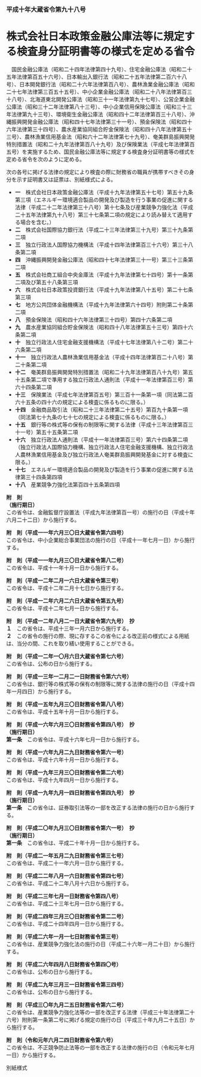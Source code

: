 ### 平成十年大蔵省令第九十八号  
# 株式会社日本政策金融公庫法等に規定する検査身分証明書等の様式を定める省令  
　国民金融公庫法（昭和二十四年法律第四十九号）、住宅金融公庫法（昭和二十五年法律第百五十六号）、日本輸出入銀行法（昭和二十五年法律第二百六十八号）、日本開発銀行法（昭和二十六年法律第百八号）、農林漁業金融公庫法（昭和二十七年法律第三百五十五号）、中小企業金融公庫法（昭和二十八年法律第百三十八号）、北海道東北開発公庫法（昭和三十一年法律第九十七号）、公営企業金融公庫法（昭和三十二年法律第八十三号）、中小企業信用保険公庫法（昭和三十三年法律第九十三号）、環境衛生金融公庫法（昭和四十二年法律第百三十八号）、沖縄振興開発金融公庫法（昭和四十七年法律第三十一号）、預金保険法（昭和四十六年法律第三十四号）、農水産業協同組合貯金保険法（昭和四十八年法律第五十三号）、農林漁業信用基金法（昭和六十二年法律第七十九号）、奄美群島振興開発特別措置法（昭和二十九年法律第百八十九号）及び保険業法（平成七年法律第百五号）を実施するため、国民金融公庫法等に規定する検査身分証明書等の様式を定める省令を次のように定める。  
  
次の各号に掲げる法律の規定により検査の際に財務省の職員が携帯すべきその身分を示す証明書又は証票は、別紙様式による。  
* **一**　株式会社日本政策金融公庫法（平成十九年法律第五十七号）第五十九条第三項（エネルギー環境適合製品の開発及び製造を行う事業の促進に関する法律（平成二十二年法律第三十八号）第十七条及び産業競争力強化法（平成二十五年法律第九十八号）第三十七条第二項の規定により読み替えて適用する場合を含む。）  
* **二**　株式会社国際協力銀行法（平成二十三年法律第三十九号）第三十九条第二項  
* **三**　独立行政法人国際協力機構法（平成十四年法律第百三十六号）第三十八条第二項  
* **四**　沖縄振興開発金融公庫法（昭和四十七年法律第三十一号）第三十三条第二項  
* **五**　株式会社商工組合中央金庫法（平成十九年法律第七十四号）第十一条第二項及び第五十八条第三項  
* **六**　株式会社日本政策投資銀行法（平成十九年法律第八十五号）第二十七条第三項  
* **七**　地方公共団体金融機構法（平成十九年法律第六十四号）附則第二十条第二項  
* **八**　預金保険法（昭和四十六年法律第三十四号）第四十六条第二項  
* **九**　農水産業協同組合貯金保険法（昭和四十八年法律第五十三号）第四十六条第二項  
* **十**　独立行政法人住宅金融支援機構法（平成十七年法律第八十二号）第二十六条第二項  
* **十一**　独立行政法人農林漁業信用基金法（平成十四年法律第百二十八号）第二十条第二項  
* **十二**　奄美群島振興開発特別措置法（昭和二十九年法律第百八十九号）第五十五条第二項で準用する独立行政法人通則法（平成十一年法律第百三号）第六十四条第二項  
* **十三**　保険業法（平成七年法律第百五号）第三百十一条第一項（同法第二百六十五条の四十六の規定による検査に係るものに限る。）  
* **十四**　金融商品取引法（昭和二十三年法律第二十五号）第百九十条第一項（同法第七十九条の七十七の規定による検査に係るものに限る。）  
* **十五**　銀行等の株式等の保有の制限等に関する法律（平成十三年法律第百三十一号）第五十五条第二項  
* **十六**　独立行政法人通則法（平成十一年法律第百三号）第六十四条第二項（独立行政法人国際協力機構、独立行政法人住宅金融支援機構、独立行政法人農林漁業信用基金及び独立行政法人奄美群島振興開発基金に対する検査に限る。）  
* **十七**　エネルギー環境適合製品の開発及び製造を行う事業の促進に関する法律第三十四条第四項  
* **十八**　産業競争力強化法第百四十五条第四項  
  
**附　則**  
**（施行期日）**  
この省令は、金融監督庁設置法（平成九年法律第百一号）の施行の日（平成十年六月二十二日）から施行する。  
  
**附　則（平成一一年六月三〇日大蔵省令第六四号）**  
この省令は、中小企業総合事業団法の施行の日（平成十一年七月一日）から施行する。  
  
**附　則（平成一一年九月三〇日大蔵省令第八二号）**  
この省令は、平成十一年十月一日から施行する。  
  
**附　則（平成一二年二月一六日大蔵省令第三号）**  
この省令は、平成十二年二月十七日から施行する。  
  
**附　則（平成一二年六月二六日大蔵省令第五九号）**  
この省令は、平成十二年七月一日から施行する。  
  
**附　則（平成一二年八月二一日大蔵省令第六九号）　抄**  
**１**　この省令は、平成十三年一月六日から施行する。  
**２**　この省令の施行の際、現に存するこの省令による改正前の様式による用紙は、当分の間、これを取り繕い使用することができる。  
  
**附　則（平成一二年一〇月六日大蔵省令第七六号）**  
この省令は、公布の日から施行する。  
  
**附　則（平成一三年一二月二一日財務省令第六六号）**  
この省令は、銀行等の株式等の保有の制限等に関する法律の施行の日（平成十四年一月四日）から施行する。  
  
**附　則（平成一五年九月三〇日財務省令第八八号）**  
この省令は、平成十五年十月一日から施行する。  
  
**附　則（平成一六年六月三〇日財務省令第四八号）　抄**  
**（施行期日）**  
**第一条**　この省令は、平成十六年七月一日から施行する。  
  
**附　則（平成一六年九月二九日財務省令第六一号）**  
この省令は、平成十六年十月一日から施行する。  
  
**附　則（平成一九年三月三〇日財務省令第二六号）**  
この省令は、平成十九年四月一日から施行する。  
  
**附　則（平成一九年九月一四日財務省令第四九号）　抄**  
**（施行期日）**  
**第一条**　この省令は、証券取引法等の一部を改正する法律の施行の日から施行する。  
  
**附　則（平成二〇年九月三〇日財務省令第六一号）　抄**  
**（施行期日）**  
**第一条**　この省令は、平成二十年十月一日から施行する。  
  
**附　則（平成二一年五月二九日財務省令第三七号）**  
この省令は、平成二十一年六月一日から施行する。  
  
**附　則（平成二二年八月一六日財務省令第四七号）**  
この省令は、平成二十二年八月十六日から施行する。  
  
**附　則（平成二三年七月一日財務省令第四八号）**  
この省令は、平成二十三年七月一日から施行する。  
  
**附　則（平成二四年三月三〇日財務省令第二二号）**  
この省令は、平成二十四年四月一日から施行する。  
  
**附　則（平成二六年一月一七日財務省令第三号）**  
この省令は、産業競争力強化法の施行の日（平成二十六年一月二十日）から施行する。  
  
**附　則（平成二六年四月八日財務省令第四〇号）**  
この省令は、公布の日から施行する。  
  
**附　則（平成二九年三月三一日財務省令第三四号）**  
この省令は、公布の日から施行する。  
  
**附　則（平成三〇年九月二五日財務省令第六二号）**  
この省令は、産業競争力強化法等の一部を改正する法律（平成三十年法律第二十六号）附則第一条第二号に掲げる規定の施行の日（平成三十年九月二十五日）から施行する。  
  
**附　則（令和元年六月二四日財務省令第六号）**  
この省令は、不正競争防止法等の一部を改正する法律の施行の日（令和元年七月一日）から施行する。  
  
別紙様式
          
        